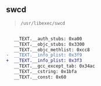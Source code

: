 ## swcd

> `/usr/libexec/swcd`

```diff

   __TEXT.__auth_stubs: 0xa00
   __TEXT.__objc_stubs: 0x3300
   __TEXT.__objc_methlist: 0xcc8
-  __TEXT.__info_plist: 0x3f9
+  __TEXT.__info_plist: 0x3f3
   __TEXT.__gcc_except_tab: 0x34ac
   __TEXT.__cstring: 0x1bfa
   __TEXT.__const: 0x60

```
